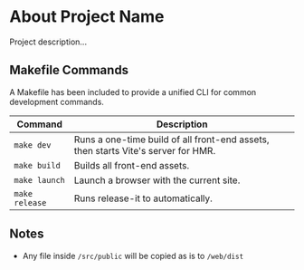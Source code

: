 # About Project Name

Project description...

## Makefile Commands

A Makefile has been included to provide a unified CLI for common development commands.

| Command | Description |
| -------- | ------- |
| `make dev` | Runs a one-time build of all front-end assets, then starts Vite's server for HMR. |
| `make build` | Builds all front-end assets. |
| `make launch` | Launch a browser with the current site. |
| `make release` | Runs release-it to automatically. |

## Notes

- Any file inside `/src/public` will be copied as is to `/web/dist`
